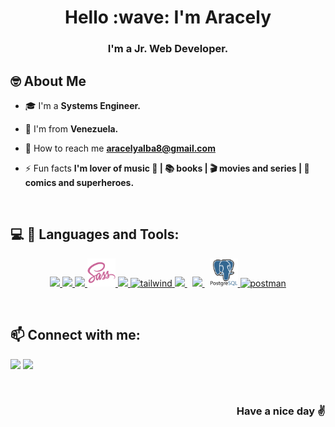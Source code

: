 
<h1 align="center"> Hello :wave: I'm Aracely </h1>
<h3 align="center"> I'm a Jr. Web Developer. </h3>

## 🤓 About Me

- :mortar_board: I'm a **Systems Engineer.**

- :house_with_garden: I'm from **Venezuela.**

- :email: How to reach me **aracelyalba8@gmail.com**

- :zap: Fun facts **I'm lover of music 🎸 | 📚 books | 🎬 movies and series | 🦸 comics and superheroes.**

</br>

## :computer: :rocket: Languages and Tools:

<p align="center"> 
  <a href="https://www.w3.org/html/" target="_blank"> 
    <img src="https://img.icons8.com/color/48/000000/html-5.png"/>
  </a> 
  <a href="https://www.w3schools.com/css/" target="_blank"> 
    <img src="https://img.icons8.com/color/48/000000/css3.png"/>
  </a> 
  <a href="https://developer.mozilla.org/en-US/docs/Web/JavaScript" target="_blank"> 
    <img src="https://img.icons8.com/color/48/000000/javascript.png"/>
  </a> 
  <a href="https://sass-lang.com" target="_blank">
    <img src="https://raw.githubusercontent.com/devicons/devicon/master/icons/sass/sass-original.svg" alt="sass" width="45" height="45"/>
  </a> 
  <a href="https://getbootstrap.com" target="_blank">
    <img src="https://img.icons8.com/color/48/000000/bootstrap.png"/>
  </a>
  <a href="https://tailwindcss.com/" target="_blank">
    <img src="https://www.vectorlogo.zone/logos/tailwindcss/tailwindcss-icon.svg" alt="tailwind" width="45" height="45"/>
  </a>  
  <a style="padding-right:8px;" href="https://nodejs.org" target="_blank">
    <img src="https://img.icons8.com/color/48/000000/nodejs.png"/>
  </a> 
  <a style="padding-right:8px;" href="https://www.mysql.com/" target="_blank">
    <img src="https://img.icons8.com/fluent/50/000000/mysql-logo.png"/>
  </a>
  <a href="https://www.postgresql.org" target="_blank">
    <img src="https://raw.githubusercontent.com/devicons/devicon/master/icons/postgresql/postgresql-original-wordmark.svg" alt="postgresql" width="45" height="45"/>
  </a> 
  <a href="https://postman.com" target="_blank">
    <img src="https://www.vectorlogo.zone/logos/getpostman/getpostman-icon.svg" alt="postman" width="40" height="40"/>
  </a>
</p>

</br>

## :mailbox: Connect with me:
<p align="left">

<a href = "https://www.linkedin.com/in/AshkoreDev/"><img src="https://img.icons8.com/fluent/48/000000/linkedin.png"/></a>
<a href = "https://twitter.com/AshkoreDev"><img src="https://img.icons8.com/fluent/48/000000/twitter.png"/></a>

</br>

<h3 align="right"> Have a nice day ✌️ </h3> 

